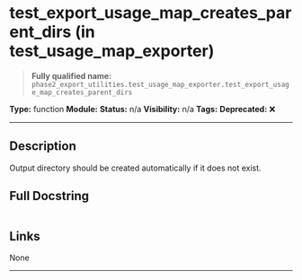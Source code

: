 # test_export_usage_map_creates_parent_dirs (in test_usage_map_exporter)
> **Fully qualified name:** `phase2_export_utilities.test_usage_map_exporter.test_export_usage_map_creates_parent_dirs`

**Type:** function
**Module:** 
**Status:** n/a
**Visibility:** n/a
**Tags:** 
**Deprecated:** ❌

---

## Description
Output directory should be created automatically if it does not exist.

## Full Docstring
```

```

## Links
None

---
